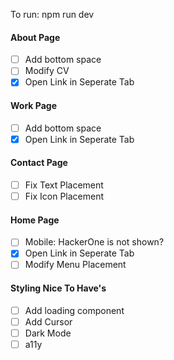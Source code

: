 To run: npm run dev

#### About Page

- [ ] Add bottom space
- [ ] Modify CV
- [x] Open Link in Seperate Tab

#### Work Page

- [ ] Add bottom space
- [x] Open Link in Seperate Tab

#### Contact Page

- [ ] Fix Text Placement
- [ ] Fix Icon Placement

#### Home Page

- [ ] Mobile: HackerOne is not shown?
- [x] Open Link in Seperate Tab
- [ ] Modify Menu Placement

#### Styling Nice To Have's

- [ ] Add loading component
- [ ] Add Cursor
- [ ] Dark Mode
- [ ] a11y
